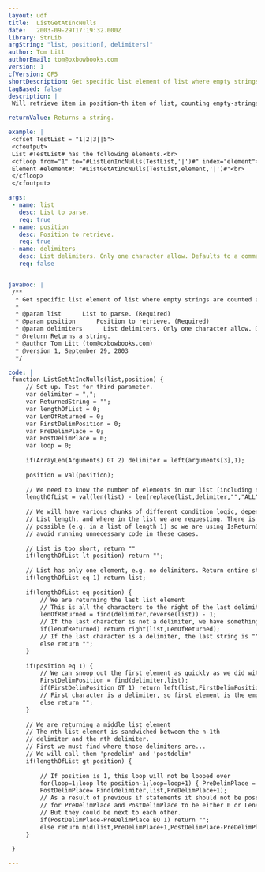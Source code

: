 ```yaml
---
layout: udf
title:  ListGetAtIncNulls
date:   2003-09-29T17:19:32.000Z
library: StrLib
argString: "list, position[, delimiters]"
author: Tom Litt
authorEmail: tom@oxbowbooks.com
version: 1
cfVersion: CF5
shortDescription: Get specific list element of list where empty strings are counted as elements.
tagBased: false
description: |
 Will retrieve item in position-th item of list, counting empty-strings are proper list elements.

returnValue: Returns a string.

example: |
 <cfset TestList = "1|2|3||5">
 <cfoutput>
 List #TestList# has the following elements.<br>
 <cfloop from="1" to="#ListLenIncNulls(TestList,'|')#" index="element">
 Element #element#: "#ListGetAtIncNulls(TestList,element,'|')#"<br>
 </cfloop>
 </cfoutput>

args:
 - name: list
   desc: List to parse.
   req: true
 - name: position
   desc: Position to retrieve.
   req: true
 - name: delimiters
   desc: List delimiters. Only one character allow. Defaults to a comma.
   req: false


javaDoc: |
 /**
  * Get specific list element of list where empty strings are counted as elements.
  * 
  * @param list      List to parse. (Required)
  * @param position      Position to retrieve. (Required)
  * @param delimiters      List delimiters. Only one character allow. Defaults to a comma. (Optional)
  * @return Returns a string. 
  * @author Tom Litt (tom@oxbowbooks.com) 
  * @version 1, September 29, 2003 
  */

code: |
 function ListGetAtIncNulls(list,position) {
     // Set up. Test for third parameter.
     var delimiter = ",";
     var ReturnedString = "";
     var lengthOfList = 0;
     var LenOfReturned = 0;
     var FirstDelimPosition = 0;
     var PreDelimPlace = 0;
     var PostDelimPlace = 0;
     var loop = 0;
     
     if(ArrayLen(Arguments) GT 2) delimiter = left(arguments[3],1);
 
     position = Val(position);
                 
     // We need to know the number of elements in our list [including nulls!]
     lengthOfList = val(len(list) - len(replace(list,delimiter,"","ALL")) + 1);
     
     // We will have various chunks of different condition logic, depending on 
     // List length, and where in the list we are requesting. There is some overlap
     // possible (e.g. in a list of length 1) so we are using IsReturnSetYet, to 
     // avoid running unnecessary code in these cases.
 
     // List is too short, return ""
     if(lengthOfList lt position) return "";     
 
     // List has only one element, e.g. no delimiters. Return entire string.
     if(lengthOfList eq 1) return list; 
     
     if(lengthOfList eq position) {
         // We are returning the last list element
         // This is all the characters to the right of the last delimiter
         lenOfReturned = find(delimiter,reverse(list)) - 1;
         // If the last character is not a delimiter, we have something to return
         if(lenOfReturned) return right(list,LenOfReturned);
         // If the last character is a delimiter, the last string is ""
         else return "";
     }
         
     if(position eq 1) {
         // We can snoop out the first element as quickly as we did with the last
         FirstDelimPosition = find(delimiter,list);
         if(FirstDelimPosition GT 1) return left(list,FirstDelimPosition-1);
         // First character is a delimiter, so first element is the empty string
         else return "";
     }
 
     // We are returning a middle list element
     // The nth list element is sandwiched between the n-1th 
     // delimiter and the nth delimiter.
     // First we must find where those delimiters are...
     // We will call them 'predelim' and 'postdelim'                
     if(lengthOfList gt position) {
     
         // If position is 1, this loop will not be looped over
         for(loop=1;loop lte position-1;loop=loop+1) { PreDelimPlace = Find(delimiter,list,PreDelimPlace+1); }
         PostDelimPlace= Find(delimiter,list,PreDelimPlace+1);
         // As a result of previous if statements it should not be possible 
         // for PreDelimPlace and PostDelimPlace to be either 0 or Len(list).
         // But they could be next to each other.
         if(PostDelimPlace-PreDelimPlace EQ 1) return "";
         else return mid(list,PreDelimPlace+1,PostDelimPlace-PreDelimPlace-1);
     }
                     
 }

---
```


